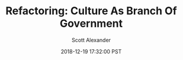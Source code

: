 ---
layout: podcast
title: "Refactoring: Culture As Branch Of Government"
author: Scott Alexander
description: https://slatestarcodex.com/2018/12/19/refactoring-culture-as-branch-of-government/
date: 2018-12-19 17:32:00 PST
length: 1052768
duration: 263
guid: refactoring-culture-as-branch-of-government
---